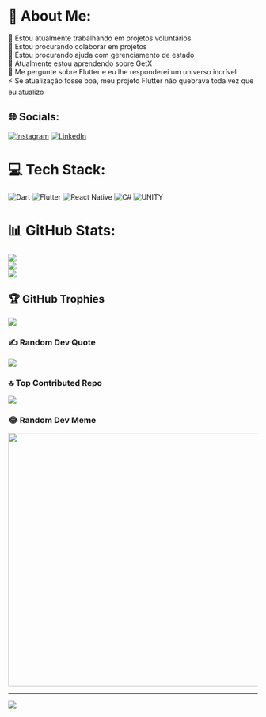 # 💫 About Me:
🔭 Estou atualmente trabalhando em projetos voluntários<br>👯 Estou procurando colaborar em projetos <br>🤝 Estou procurando ajuda com gerenciamento de estado<br>🌱 Atualmente estou aprendendo sobre GetX<br>💬 Me pergunte sobre Flutter e eu lhe responderei um universo incrível <br>⚡ Se atualização fosse boa, meu projeto Flutter não quebrava toda vez que eu atualizo


## 🌐 Socials:
[![Instagram](https://img.shields.io/badge/Instagram-%23E4405F.svg?logo=Instagram&logoColor=white)](https://instagram.com/maisa.amadeu) [![LinkedIn](https://img.shields.io/badge/LinkedIn-%230077B5.svg?logo=linkedin&logoColor=white)](https://linkedin.com/in/maisa-amadeu) 

# 💻 Tech Stack:
![Dart](https://img.shields.io/badge/dart-%230175C2.svg?style=for-the-badge&logo=dart&logoColor=white) ![Flutter](https://img.shields.io/badge/Flutter-%2302569B.svg?style=for-the-badge&logo=Flutter&logoColor=white) ![React Native](https://img.shields.io/badge/react_native-%2320232a.svg?style=for-the-badge&logo=react&logoColor=%2361DAFB) ![C#](https://img.shields.io/badge/c%23-%23239120.svg?style=for-the-badge&logo=c-sharp&logoColor=white) ![UNITY](https://img.shields.io/badge/Unity-%2320232a.svg?style=for-the-badge&logo=unity&logoColor=white)
# 📊 GitHub Stats:
![](https://github-readme-stats.vercel.app/api?username=maisaamadeu&theme=dracula&hide_border=false&include_all_commits=true&count_private=true)<br/>
![](https://github-readme-streak-stats.herokuapp.com/?user=maisaamadeu&theme=dracula&hide_border=false)<br/>
![](https://github-readme-stats.vercel.app/api/top-langs/?username=maisaamadeu&theme=dracula&hide_border=false&include_all_commits=true&count_private=true&layout=compact)

## 🏆 GitHub Trophies
![](https://github-profile-trophy.vercel.app/?username=maisaamadeu&theme=dracula&no-frame=false&no-bg=false&margin-w=4)

### ✍️ Random Dev Quote
![](https://quotes-github-readme.vercel.app/api?type=vetical&theme=radical)

### 🔝 Top Contributed Repo
![](https://github-contributor-stats.vercel.app/api?username=maisaamadeu&limit=5&theme=dracula&combine_all_yearly_contributions=true)

### 😂 Random Dev Meme
<img src="https://rm.up.railway.app/" width="512px"/>

---
[![](https://visitcount.itsvg.in/api?id=maisaamadeu&icon=0&color=0)](https://visitcount.itsvg.in)

<!-- Proudly created with GPRM ( https://gprm.itsvg.in ) -->
